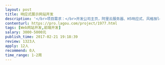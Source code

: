 ```yaml
---                
layout: post       
title: 响应式展示网站开发           
description: '</br>项目需求：</br>开发公司主页，阿里云服务器、H5响应式、风格按logo来定、需要部分特效、</br>模块：主页、产品*3、留言、剩下是链接；</br></br>人员要求：</br>使用主流的开发框架</br>'     
contenturl: https://pro.lagou.com/project/1977.html      
tags: [Web网站开发,前端开发]            
salary: 3000-5000元          
publish_time: 2017-02-21 19:18:39         
review: 1323人                   
apply: 12人                   
recommend: 0人                   
time_range: 1-2周              
---                 
```

